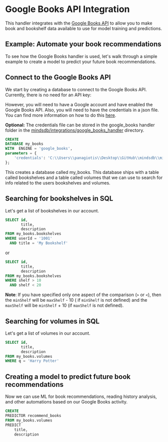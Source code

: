 # Google Books API Integration

This handler integrates with the [Google Books API](https://developers.google.com/books/docs/overview) to allow you to
make book and bookshelf data available to use for model training and predictions.

## Example: Automate your book recommendations

To see how the Google Books handler is used, let's walk through a simple example to create a model to predict
your future book recommendations.

## Connect to the Google Books API

We start by creating a database to connect to the Google Books API. Currently, there is no need for an API key:

However, you will need to have a Google account and have enabled the Google Books API.
Also, you will need to have the credentials
in a json file. You can find more information on how to do
this [here](https://developers.google.com/identity/protocols/oauth2/service-account).

**Optional:**  The credentials file can be stored in the google_books handler folder in
the [mindsdb/integrations/google_books_handler](mindsdb/integrations/handlers/google_books_handler) directory.

~~~~sql
CREATE
DATABASE my_books
WITH  ENGINE = 'google_books',
parameters = {
    'credentials': 'C:\\Users\\panagiotis\\Desktop\\GitHub\\mindsdb\\mindsdb\\integrations\\handlers\\google_books_handler\\credentials.json'
};    
~~~~

This creates a database called my_books. This database ships with a table called bookshelves and a table called volumes
that we can use to search for
info related to the users bookshelves and volumes.

## Searching for bookshelves in SQL

Let's get a list of bookshelves in our account.

~~~~sql
SELECT id,
       title,
       description
FROM my_books.bookshelves
WHERE userId = '1001'
  AND title = 'My Bookshelf'
~~~~

or

~~~~sql
SELECT id,
       title,
       description
FROM my_books.bookshelves
WHERE shelf > 10
  AND shelf < 20
~~~~

**Note**: If you have specified only one aspect of the comparison (`>` or `<`), then the `minShelf` will be `maxShelf` -
10 (
if `minShelf` is
not defined) and the `maxShelf` will be `minShelf` + 10 (if `maxShelf` is not defined).

## Searching for volumes in SQL

Let's get a list of volumes in our account.

~~~~sql
SELECT id,
       title,
       description
FROM my_books.volumes
WHERE q = 'Harry Potter'
~~~~

## Creating a model to predict future book recommendations

Now we can use ML for book recommendations,
reading history analysis, and other automations based on our Google Books activity.

~~~~sql
CREATE
PREDICTOR recommend_books
FROM my_books.volumes
PREDICT 
    title,
    description
~~~~